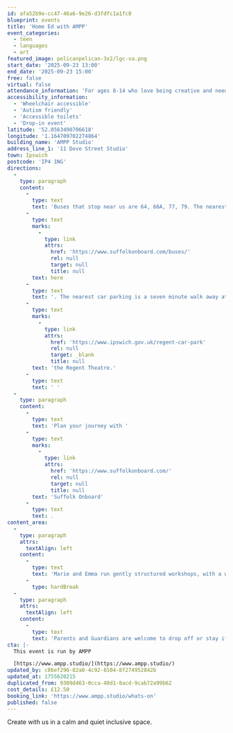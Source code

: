 ```yaml
---
id: afa52b9e-cc47-46a6-9e26-d3fdfc1a1fc0
blueprint: events
title: 'Home Ed with AMPP'
event_categories:
  - teen
  - languages
  - art
featured_image: pelicanpelican-3x2/lgc-va.png
start_date: '2025-09-23 13:00'
end_date: '2025-09-23 15:00'
free: false
virtual: false
attendance_information: 'For ages 8-14 who love being creative and need a different kind of educational space to thrive.'
accessibility_information:
  - 'Wheelchair accessible'
  - 'Autism friendly'
  - 'Accessible toilets'
  - 'Drop-in event'
latitude: '52.0563490706618'
longitude: '1.164709702274864'
building_name: 'AMPP Studio'
address_line_1: '11 Dove Street Studio'
town: Ipswich
postcode: 'IP4 1NG'
directions:
  -
    type: paragraph
    content:
      -
        type: text
        text: 'Buses that stop near us are 64, 66A, 77, 79. The nearest bus stop is one minute walk away, see the latest bus timetables '
      -
        type: text
        marks:
          -
            type: link
            attrs:
              href: 'https://www.suffolkonboard.com/buses/'
              rel: null
              target: null
              title: null
        text: here
      -
        type: text
        text: '. The nearest car parking is a seven minute walk away at '
      -
        type: text
        marks:
          -
            type: link
            attrs:
              href: 'https://www.ipswich.gov.uk/regent-car-park'
              rel: null
              target: _blank
              title: null
        text: 'the Regent Theatre.'
      -
        type: text
        text: ' '
  -
    type: paragraph
    content:
      -
        type: text
        text: 'Plan your journey with '
      -
        type: text
        marks:
          -
            type: link
            attrs:
              href: 'https://www.suffolkonboard.com/'
              rel: null
              target: null
              title: null
        text: 'Suffolk Onboard'
      -
        type: text
        text: .
content_area:
  -
    type: paragraph
    attrs:
      textAlign: left
    content:
      -
        type: text
        text: 'Marie and Emma run gently structured workshops, with a weekly theme with opportunities to make and create in different ways.'
      -
        type: hardBreak
  -
    type: paragraph
    attrs:
      textAlign: left
    content:
      -
        type: text
        text: 'Parents and Guardians are welcome to drop off or stay if they get involved!'
cta: |-
  This event is run by AMPP

  [https://www.ampp.studio/](https://www.ampp.studio/)
updated_by: c86ef296-82a8-4c92-8104-8f274952842b
updated_at: 1755620215
duplicated_from: 9309d463-0cca-40d1-8acd-9cab72a99b62
cost_details: £12.50
booking_link: 'https://www.ampp.studio/whats-on'
published: false
---
```

Create with us in a calm and quiet inclusive space.